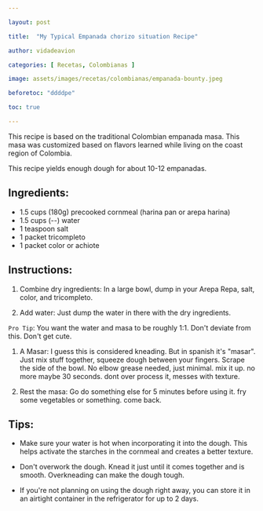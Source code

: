 ```yaml
---

layout: post

title:  "My Typical Empanada chorizo situation Recipe"

author: vidadeavion

categories: [ Recetas, Colombianas ]

image: assets/images/recetas/colombianas/empanada-bounty.jpeg

beforetoc: "ddddpe"

toc: true

---
```


This recipe is based on the traditional Colombian empanada masa. This masa was customized based on flavors learned while living on the coast region of Colombia.

This recipe yields enough dough for about 10-12 empanadas.

## Ingredients:

* 1.5 cups (180g) precooked cornmeal (harina pan or arepa harina)
* 1.5 cups (--) water
* 1 teaspoon salt
* 1 packet tricompleto
* 1 packet color or achiote

## Instructions:

1. Combine dry ingredients: In a large bowl, dump in your Arepa Repa, salt, color, and tricompleto.

1. Add water: Just dump the water in there with the dry ingredients.

`Pro Tip`: You want the water and masa to be roughly 1:1. Don't deviate from this. Don't get cute.

1. A Masar: I guess this is considered kneading. But in spanish it's "masar". Just mix stuff together, squeeze dough between your fingers. Scrape the side of the bowl. No elbow grease needed, just minimal. mix it up. no more maybe 30 seconds. dont over process it, messes with texture.

1. Rest the masa: Go do something else for 5 minutes before using it. fry some vegetables or something. come back.

## Tips:

* Make sure your water is hot when incorporating it into the dough. This helps activate the starches in the cornmeal and creates a better texture.

* Don't overwork the dough. Knead it just until it comes together and is smooth. Overkneading can make the dough tough.

* If you're not planning on using the dough right away, you can store it in an airtight container in the refrigerator for up to 2 days.
